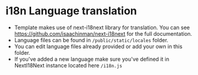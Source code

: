 # i18n Language translation

-  Template makes use of next-i18next library for translation. You can see <https://github.com/isaachinman/next-i18next> for the full documentation.
- Language files can be found in `/public/static/locales` folder.
- You can edit language files already provided or add your own in this folder.
- If you've added a new language make sure you've defined it in NextI18Next instance located here `/i18n.js`